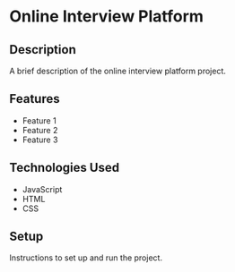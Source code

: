 # Online Interview Platform

## Description

A brief description of the online interview platform project.

## Features

- Feature 1
- Feature 2
- Feature 3

## Technologies Used

- JavaScript
- HTML
- CSS

## Setup

Instructions to set up and run the project.
